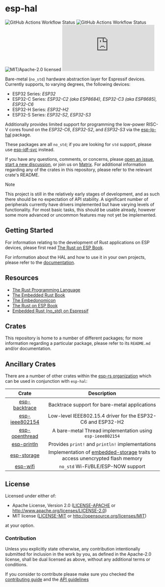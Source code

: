 # esp-hal

![GitHub Actions Workflow Status](https://img.shields.io/github/actions/workflow/status/esp-rs/esp-hal/ci.yml?labelColor=1C2C2E&label=CI&logo=github&style=flat-square)
![GitHub Actions Workflow Status](https://img.shields.io/github/actions/workflow/status/esp-rs/esp-hal/hil.yml?labelColor=1C2C2E&label=HIL&logo=github&style=flat-square&event=merge_group)
![MIT/Apache-2.0 licensed](https://img.shields.io/badge/license-MIT%2FApache--2.0-blue?labelColor=1C2C2E&style=flat-square)
[![Matrix](https://img.shields.io/matrix/esp-rs:matrix.org?labelColor=1C2C2E&label=join%20matrix&color=BEC5C9&logo=matrix&style=flat-square)](https://matrix.to/#/#esp-rs:matrix.org)

Bare-metal (`no_std`) hardware abstraction layer for Espressif devices. Currently supports, to varying degrees, the following devices:

- ESP32 Series: _ESP32_
- ESP32-C Series: _ESP32-C2 (aka ESP8684), ESP32-C3 (aka ESP8685), ESP32-C6_
- ESP32-H Series: _ESP32-H2_
- ESP32-S Series: _ESP32-S2, ESP32-S3_

Additionally provides limited support for programming the low-power RISC-V cores found on the _ESP32-C6_, _ESP32-S2_, and _ESP32-S3_ via the [esp-lp-hal] package.

These packages are all `no_std`; if you are looking for `std` support, please use [esp-idf-svc] instead.

If you have any questions, comments, or concerns, please [open an issue], [start a new discussion], or join us on [Matrix]. For additional information regarding any of the crates in this repository, please refer to the relevant crate's README.

> [!NOTE]
>
> This project is still in the relatively early stages of development, and as such there should be no expectation of API stability. A significant number of peripherals currently have drivers implemented but have varying levels of functionality. For most basic tasks, this should be usable already, however some more advanced or uncommon features may not yet be implemented.

[esp-lp-hal]: https://github.com/esp-rs/esp-hal/tree/main/esp-lp-hal
[esp-idf-svc]: https://github.com/esp-rs/esp-idf-svc
[open an issue]: https://github.com/esp-rs/esp-hal/issues/new
[start a new discussion]: https://github.com/esp-rs/esp-hal/discussions/new
[matrix]: https://matrix.to/#/#esp-rs:matrix.org

## Getting Started

For information relating to the development of Rust applications on ESP devices, please first read [The Rust on ESP Book].

For information about the HAL and how to use it in your own projects, please refer to the [documentation].

[The Rust on ESP Book]: https://esp-rs.github.io/book/
[documentation]: https://docs.esp-rs.org/esp-hal/

## Resources

- [The Rust Programming Language](https://doc.rust-lang.org/book/)
- [The Embedded Rust Book](https://docs.rust-embedded.org/book/index.html)
- [The Embedonomicon](https://docs.rust-embedded.org/embedonomicon/)
- [The Rust on ESP Book](https://esp-rs.github.io/book/)
- [Embedded Rust (no_std) on Espressif](https://esp-rs.github.io/no_std-training/)

## Crates

This repository is home to a number of different packages; for more information regarding a particular package, please refer to its `README.md` and/or documentation.

## Ancillary Crates

There are a number of other crates within the [esp-rs organization] which can be used in conjunction with `esp-hal`:

|      Crate       |                                  Description                                   |
| :--------------: | :----------------------------------------------------------------------------: |
| [esp-backtrace]  |                 Backtrace support for bare-metal applications                  |
| [esp-ieee802154] |          Low-level IEEE802.15.4 driver for the ESP32-C6 and ESP32-H2           |
| [esp-openthread] |           A bare-metal Thread implementation using `esp-ieee802154`            |
|  [esp-println]   |                Provides `print!` and `println!` implementations                |
|  [esp-storage]   | Implementation of [embedded-storage] traits to access unencrypted flash memory |
|    [esp-wifi]    |                       `no_std` Wi-Fi/BLE/ESP-NOW support                       |

[esp-rs organization]: https://github.com/esp-rs
[esp-alloc]: https://github.com/esp-rs/esp-alloc
[esp-backtrace]: https://github.com/esp-rs/esp-backtrace
[esp-ieee802154]: https://github.com/esp-rs/esp-ieee802154
[esp-openthread]: https://github.com/esp-rs/esp-openthread
[esp-println]: https://github.com/esp-rs/esp-println
[esp-storage]: https://github.com/esp-rs/esp-storage
[embedded-storage]: https://github.com/rust-embedded-community/embedded-storage
[esp-wifi]: https://github.com/esp-rs/esp-wifi

## License

Licensed under either of:

- Apache License, Version 2.0 ([LICENSE-APACHE](LICENSE-APACHE) or http://www.apache.org/licenses/LICENSE-2.0)
- MIT license ([LICENSE-MIT](LICENSE-MIT) or http://opensource.org/licenses/MIT)

at your option.

### Contribution

Unless you explicitly state otherwise, any contribution intentionally submitted for inclusion in
the work by you, as defined in the Apache-2.0 license, shall be dual licensed as above, without
any additional terms or conditions.

If you consider to contribute please make sure you checked the [contributing guide](./CONTRIBUTING.md) and the [API guidelines](https://github.com/esp-rs/esp-hal/blob/main/API-GUIDELINES.md)
